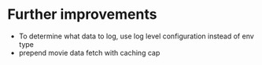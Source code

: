 # Further improvements

- To determine what data to log, use log level configuration instead of env type
- prepend movie data fetch with caching cap
